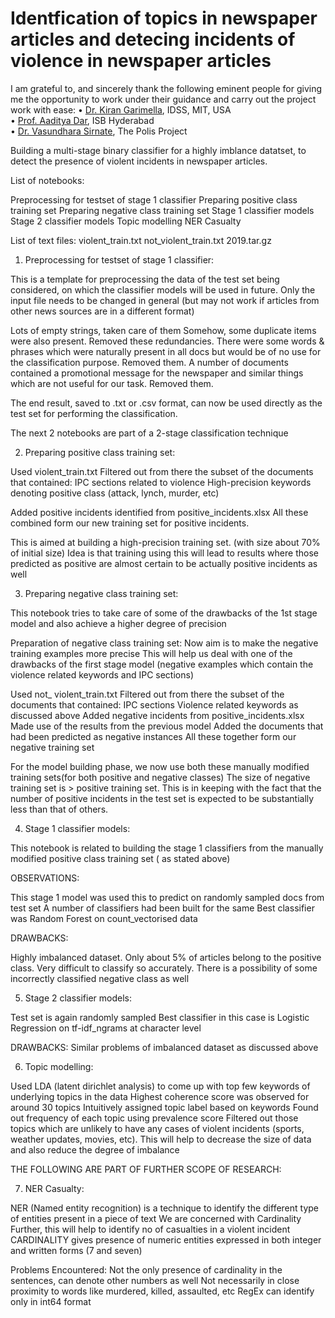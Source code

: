 # Identfication of topics in newspaper articles and detecing incidents of violence in newspaper articles


I am grateful to, and sincerely thank the following eminent people for giving me the opportunity to work under their guidance and carry out the project work with ease:
• [Dr. Kiran Garimella](https://idss.mit.edu/staff/kiran-garimella/), IDSS, MIT, USA  
• [Prof. Aaditya Dar](https://www.isb.edu/en/research-thought-leadership/faculty/faculty-directory/aaditya-dar.html), ISB Hyderabad  
• [Dr. Vasundhara Sirnate](https://en.wikipedia.org/wiki/Vasundhara_Sirnate), The Polis Project  



Building a multi-stage binary classifier for a highly imblance datatset, to detect the presence of violent incidents in newspaper articles.

List of notebooks:

Preprocessing for testset of stage 1 classifier
Preparing positive class training set
Preparing negative class training set
Stage 1 classifier models
Stage 2 classifier models
Topic modelling
NER Casualty

List of text files:
violent_train.txt
not_violent_train.txt
2019.tar.gz



1. Preprocessing for testset of stage 1 classifier:

This is a template for preprocessing the data of the test set being considered, on which the classifier models will be used in future. Only the input file needs to be changed in general (but may not work if articles from other news sources are in a different format)


Lots of empty strings, taken care of them
Somehow, some duplicate items were also present. Removed these redundancies.
There were some words & phrases which were naturally present in all docs but would be of no use for the classification purpose. Removed them. 
A number of documents contained a promotional message for the newspaper and similar things which are not useful for our task. Removed them. 

The end result, saved to .txt or .csv format, can now be used directly as the test set for performing the classification.





The next 2 notebooks are part of a 2-stage classification technique







2. Preparing positive class training set:

Used violent_train.txt
Filtered out from there the subset of the documents that contained:
IPC sections related to violence
High-precision keywords denoting positive class (attack, lynch, murder, etc)

Added positive incidents identified from positive_incidents.xlsx
All these combined form our new training set for positive incidents.

This is aimed at building a high-precision training set. (with size about 70% of initial size)
Idea is that training using this will lead to results where those predicted as positive are almost certain to be actually positive incidents as well



3. Preparing negative class training set:

This notebook tries to take care of some of the drawbacks of the 1st stage model and also achieve a higher degree of precision

Preparation of negative class training set:
Now aim is to make the negative training examples more precise
This will help us deal with one of the drawbacks of the first stage model (negative examples which contain the violence related keywords and IPC sections)

Used not_ violent_train.txt
Filtered out from there the subset of the documents that contained:
IPC sections
Violence related keywords as discussed above
Added negative incidents from positive_incidents.xlsx
Made use of the results from the previous model
Added the documents that had been predicted as negative instances
All these together form our negative training set

For the model building phase, we now use both these manually modified training sets(for both positive and negative classes)
The size of negative training set is > positive training set. This is in keeping with the fact that the number of positive incidents in the test set is expected to be substantially less than that of others.

4. Stage 1 classifier models:

This notebook is related to building the stage 1 classifiers from the manually modified positive class training set ( as stated above)


OBSERVATIONS:

This stage 1 model was used this to predict on randomly sampled docs from test set 
A number of classifiers had been built for the same
Best classifier was Random Forest on count_vectorised data

DRAWBACKS:

Highly imbalanced dataset. Only about 5% of articles belong to the positive class. Very difficult to classify so accurately.
There is a possibility of some incorrectly classified negative class as well




5. Stage 2 classifier models:

Test set is again randomly sampled 
Best classifier in this case is Logistic Regression on tf-idf_ngrams at character level

DRAWBACKS:
Similar problems of imbalanced dataset as discussed above




6. Topic modelling:

Used LDA (latent dirichlet analysis) to come up with top few keywords of underlying topics in the data
Highest coherence score was observed for around 30 topics
Intuitively assigned topic label based on keywords
Found out frequency of each topic using prevalence score
Filtered out those topics which are unlikely to have any cases of violent incidents (sports, weather updates, movies, etc). 
This will help to decrease the size of data and also reduce the degree of imbalance



THE FOLLOWING ARE PART OF FURTHER SCOPE OF RESEARCH:


7. NER Casualty:

NER (Named entity recognition) is a technique to identify the different type of entities present in a piece of text
We are concerned with Cardinality 
Further, this will help to identify no of casualties in a violent incident
CARDINALITY gives presence of numeric entities expressed in both integer and written forms 
(7 and seven)

Problems Encountered:
Not the only presence of cardinality in the sentences, can denote other numbers as well
Not necessarily in close proximity to words like murdered, killed, assaulted, etc
RegEx can identify only in int64 format




